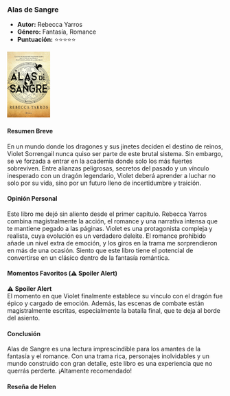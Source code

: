 ### **Alas de Sangre** 
- **Autor:** Rebecca Yarros
- **Género:** Fantasía, Romance
- **Puntuación:** ⭐⭐⭐⭐⭐


<img src="../Imagenes/Alas de sangre.jpg" alt="Alas de sangre" width="100" />

#### Resumen Breve
En un mundo donde los dragones y sus jinetes deciden el destino de reinos, Violet Sorrengail nunca quiso ser parte de este brutal sistema. Sin embargo, se ve forzada a entrar en la academia donde solo los más fuertes sobreviven. Entre alianzas peligrosas, secretos del pasado y un vínculo inesperado con un dragón legendario, Violet deberá aprender a luchar no solo por su vida, sino por un futuro lleno de incertidumbre y traición.

#### Opinión Personal
Este libro me dejó sin aliento desde el primer capítulo. Rebecca Yarros combina magistralmente la acción, el romance y una narrativa intensa que te mantiene pegado a las páginas. Violet es una protagonista compleja y realista, cuya evolución es un verdadero deleite. El romance prohibido añade un nivel extra de emoción, y los giros en la trama me sorprendieron en más de una ocasión. Siento que este libro tiene el potencial de convertirse en un clásico dentro de la fantasía romántica.

#### Momentos Favoritos (⚠️ Spoiler Alert)  
⚠️ **Spoiler Alert**  
El momento en que Violet finalmente establece su vínculo con el dragón fue épico y cargado de emoción. Además, las escenas de combate están magistralmente escritas, especialmente la batalla final, que te deja al borde del asiento.

#### Conclusión 
Alas de Sangre es una lectura imprescindible para los amantes de la fantasía y el romance. Con una trama rica, personajes inolvidables y un mundo construido con gran detalle, este libro es una experiencia que no querrás perderte. ¡Altamente recomendado!

#### Reseña de Helen